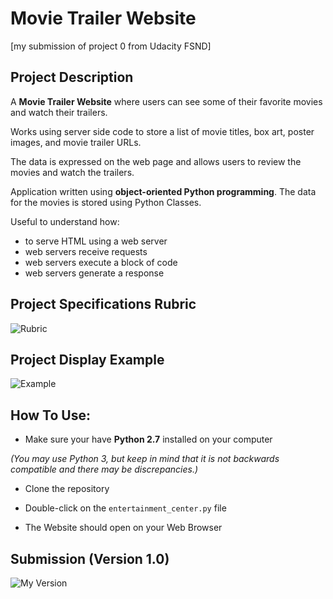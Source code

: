# Movie Trailer Website

[my submission of project 0 from Udacity FSND]

## Project Description

A **Movie Trailer Website** where users can see some of their favorite movies and watch their trailers.

Works using server side code to store a list of movie titles, box art, poster images, and movie trailer URLs.

The data is expressed on the web page and allows users to review the movies and watch the trailers.

Application written using **object-oriented Python programming**. The data for the movies is stored using Python Classes.

Useful to understand how:

  * to serve HTML using a web server
  * web servers receive requests
  * web servers execute a block of code
  * web servers generate a response

## Project Specifications Rubric

![Rubric](Link)

## Project Display Example

![Example](Link)

## How To Use:

* Make sure your have **Python 2.7** installed on your computer

_(You may use Python 3, but keep in mind that it is not backwards compatible and there may be discrepancies.)_

* Clone the repository

* Double-click on the `entertainment_center.py` file

* The Website should open on your Web Browser

## Submission (Version 1.0)

![My Version](link)
